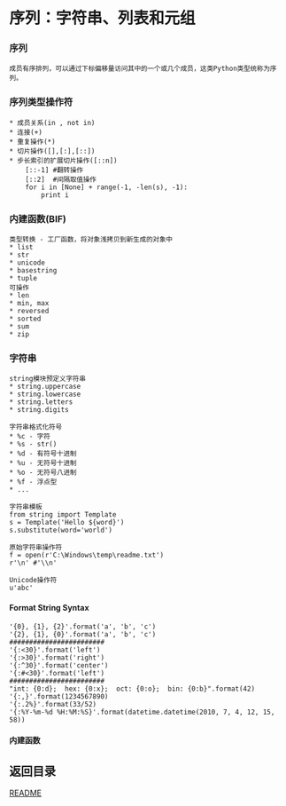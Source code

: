 序列：字符串、列表和元组
============================

### 序列
    成员有序排列，可以通过下标偏移量访问其中的一个或几个成员，这类Python类型统称为序列。

### 序列类型操作符
    * 成员关系(in , not in)
    * 连接(+)
    * 重复操作(*)
    * 切片操作([],[:],[::])
    * 步长索引的扩展切片操作([::n])
        [::-1] #翻转操作
        [::2]  #间隔取值操作
        for i in [None] + range(-1, -len(s), -1):
            print i

### 内建函数(BIF)
    类型转换 - 工厂函数，将对象浅拷贝到新生成的对象中
    * list
    * str
    * unicode
    * basestring
    * tuple
    可操作
    * len
    * min, max
    * reversed
    * sorted
    * sum
    * zip

### 字符串

    string模块预定义字符串
    * string.uppercase
    * string.lowercase
    * string.letters
    * string.digits

    字符串格式化符号
    * %c - 字符
    * %s - str()
    * %d - 有符号十进制
    * %u - 无符号十进制
    * %o - 无符号八进制
    * %f - 浮点型
    * ...

    字符串模板
    from string import Template
    s = Template('Hello ${word}')
    s.substitute(word='world')

    原始字符串操作符
    f = open(r'C:\Windows\temp\readme.txt')
    r'\n' #'\\n'

    Unicode操作符
    u'abc'

#### Format String Syntax
    '{0}, {1}, {2}'.format('a', 'b', 'c')
    '{2}, {1}, {0}'.format('a', 'b', 'c')
    ########################
    '{:<30}'.format('left')
    '{:>30}'.format('right')
    '{:^30}'.format('center')
    '{:#<30}'.format('left')
    ########################
    "int: {0:d};  hex: {0:x};  oct: {0:o};  bin: {0:b}".format(42)
    '{:,}'.format(1234567890)
    '{:.2%}'.format(33/52)
    '{:%Y-%m-%d %H:%M:%S}'.format(datetime.datetime(2010, 7, 4, 12, 15, 58))
    
#### 内建函数


## 返回目录
[README](README.md)